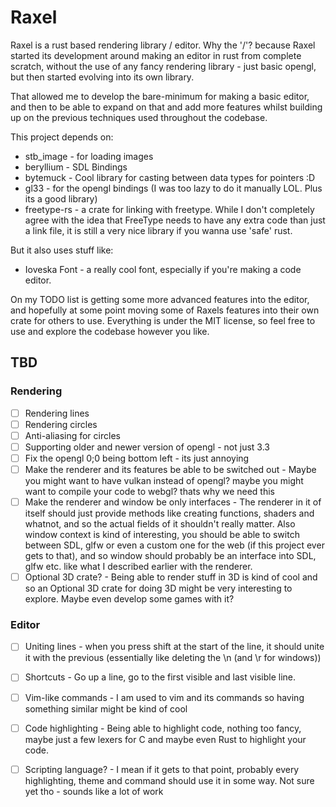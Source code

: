 # Raxel
Raxel is a rust based rendering library / editor.
Why the '/'?  because Raxel started its development around making an editor in rust from complete scratch, without the use of any fancy rendering library - just basic opengl, but then started evolving into its own library.

That allowed me to develop the bare-minimum for making a basic editor, and then to be able to expand on that and add more features whilst building up on the previous techniques used throughout the codebase. 

This project depends on:
- stb\_image - for loading images
- beryllium - SDL Bindings 
- bytemuck - Cool library for casting between data types for pointers :D
- gl33 - for the opengl bindings (I was too lazy to do it manually LOL. Plus its a good library)
- freetype-rs - a crate for linking with freetype. While I don't completely agree with the idea that FreeType needs to have any extra code than just a link file, it is still a very nice library if you wanna use 'safe' rust.

But it also uses stuff like:
- Ioveska Font - a really cool font, especially if you're making a code editor.

On my TODO list is getting some more advanced features into the editor, and hopefully at some point moving some of Raxels features into their own crate for others to use.
Everything is under the MIT license, so feel free to use and explore the codebase however you like.

## TBD
### Rendering
- [ ] Rendering lines
- [ ] Rendering circles
- [ ] Anti-aliasing for circles
- [ ] Supporting older and newer version of opengl - not just 3.3
- [ ] Fix the opengl 0;0 being bottom left - its just annoying
- [ ] Make the renderer and its features be able to be switched out - Maybe you might want to have vulkan instead of opengl? maybe you might want to compile your code to webgl? thats why we need this
- [ ] Make the renderer and window be only interfaces - The renderer in it of itself should just provide methods like creating functions, shaders and whatnot, and so the actual fields of it shouldn't really matter. Also window context is kind of interesting, you should be able to switch between SDL, glfw or even a custom one for the web (if this project ever gets to that), and so window should probably be an interface into SDL, glfw etc. like what I described earlier with the renderer.
- [ ] Optional 3D crate? - Being able to render stuff in 3D is kind of cool and so an Optional 3D crate for doing 3D might be very interesting to explore. Maybe even develop some games with it?
### Editor
- [ ] Uniting lines - when you press shift at the start of the line, it should unite it with the previous (essentially like deleting the \n (and \r for windows))
- [ ] Shortcuts - Go up a line, go to the first visible and last visible line.
- [ ] Vim-like commands - I am used to vim and its commands so having something similar might be kind of cool
- [ ] Code highlighting - Being able to highlight code, nothing too fancy, maybe just a few lexers for C and maybe even Rust to highlight your code.
- [ ] Scripting language? - I mean if it gets to that point, probably every highlighting, theme and command should use it in some way. Not sure yet tho - sounds like a lot of work

